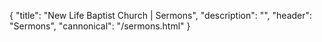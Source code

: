 {
	"title": "New Life Baptist Church | Sermons",
	"description": "",
	"header": "Sermons",
	"cannonical": "/sermons.html"
}
<div>
	<div class="container">
		<div id="boxcast-widget-hwhxxdng6xmdmpvzhhqa"></div>
		<script type="text/javascript" charset="utf-8">
		(function(d, s, c, o) {var js = d.createElement(s), fjs = d.getElementsByTagName(s)[0];var h = (('https:' == document.location.protocol) ? 'https:' : 'http:');js.src = h + '//js.boxcast.com/v3.min.js';js.onload = function() { boxcast.noConflict()('#boxcast-widget-'+c).loadChannel(c, o); };js.charset = 'utf-8';fjs.parentNode.insertBefore(js, fjs);}(document, 'script', 'hwhxxdng6xmdmpvzhhqa', {"showTitle":1,"showDescription":1,"showHighlights":1,"showRelated":true,"defaultVideo":"next","market":"house-of-worship","showDocuments":true,"showIndex":true,"showDonations":false,"showChat":true,"layout":"playlist-to-right"}));
		</script>
	</div>
</div>



